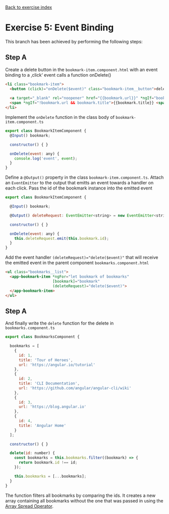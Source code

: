 [Back to exercise index](https://github.com/aperto-frontend/angular-workshop#angular-workshop)

# Exercise 5: Event Binding

This branch has been achieved by performing the following steps:

## Step A

Create a delete button in the `bookmark-item.component.html` with an event binding to a ‚click‘ event calls a function onDelete()
 
```html
<li class="bookmark-item">
  <button (click)="onDelete($event)" class="bookmark-item__button">delete</button>
  
  <a target="_blank" rel="noopener" href="{{bookmark.url}}" *ngIf="bookmark.url">{{bookmark.title || bookmark.url}}</a>
  <span *ngIf="!bookmark.url && bookmark.title">{{bookmark.title}} <span class="bookmark-item__error">(Missing url)</span></span>
</li>
```

Implement the `onDelete` function in the class body of `bookmark-item.component.ts`

```javascript
export class BookmarkItemComponent {
  @Input() bookmark;

  constructor() { }

  onDelete(event: any) {
    console.log('event', event);
  }
}
```

Define a `@Output()` property in the class `bookmark-item.component.ts`.  Attach an `EventEmitter` to the output that emitts an event towards a handler on each click. Pass the id of the bookmark instance into the emitted event

```javascript
export class BookmarkItemComponent {

  @Input() bookmark;

  @Output() deleteRequest: EventEmitter<string> = new EventEmitter<string>();

  constructor() { }

  onDelete(event: any) {
    this.deleteRequest.emit(this.bookmark.id);
  }
}
```

Add the event handler `(deleteRequest)="delete($event)"` that will receive the emitted event in the parent component `bookmarks.component.html`

```html
<ul class="bookmarks__list">
  <app-bookmark-item *ngFor="let bookmark of bookmarks"
                     [bookmark]="bookmark"
                     (deleteRequest)="delete($event)">
  </app-bookmark-item>
</ul>
```

## Step A

And finally write the `delete` function for the delete in `bookmarks.component.ts`

```javascript
export class BookmarksComponent {

  bookmarks = [
    {
      id: 1,
      title: 'Tour of Heroes',
      url: 'https://angular.io/tutorial'
    },
    {
      id: 2,
      title: 'CLI Documentation',
      url: 'https://github.com/angular/angular-cli/wiki'
    },
    {
      id: 3,
      url: 'https://blog.angular.io'
    },
    {
      id: 4,
      title: 'Angular Home'
    }
  ];

  constructor() { }

  delete(id: number) {
    const bookmarks = this.bookmarks.filter((bookmark) => {
      return bookmark.id !== id;
    });

    this.bookmarks = [...bookmarks];
  }
}
```

The function filters all bookmarks by comparing the ids. It creates a new array containing all bookmarks without the one that was passed in using the [Array Spread Operator](https://developer.mozilla.org/de/docs/Web/JavaScript/Reference/Operators/Spread_operator).
